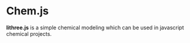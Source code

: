 # Chem.js
**lithree.js** is a simple chemical modeling which can be used in javascript chemical projects.